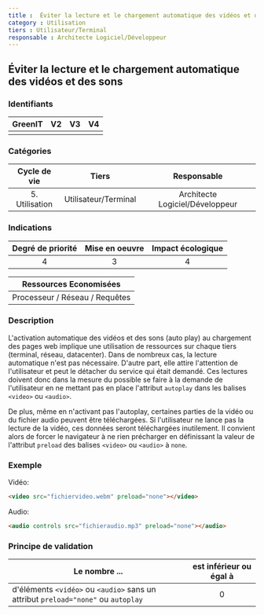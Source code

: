 ```yaml
---
title :  Éviter la lecture et le chargement automatique des vidéos et des sons
category : Utilisation
tiers : Utilisateur/Terminal
responsable : Architecte Logiciel/Développeur
---
```


## Éviter la lecture et le chargement automatique des vidéos et des sons

### Identifiants

| GreenIT |  V2  |  V3  |  V4  |
|:-------:|:----:|:----:|:----:|
|      |   |   |      |

### Catégories

| Cycle de vie |  Tiers  |  Responsable  |
|:---------:|:----:|:----:|
| 5. Utilisation | Utilisateur/Terminal | Architecte Logiciel/Développeur |

### Indications

| Degré de priorité |      Mise en oeuvre       |  Impact écologique    |
|:-------------------:|:-------------------------:|:---------------------:|
| 4 | 3 | 4 |

|Ressources Economisées                                      |
|:----------------------------------------------------------:|
|Processeur / Réseau / Requêtes    |

### Description

L'activation automatique des vidéos et des sons (auto play) au chargement des pages web implique une utilisation de ressources sur chaque tiers (terminal, réseau, datacenter).
Dans de nombreux cas, la lecture automatique n'est pas nécessaire.
D'autre part, elle attire l'attention de l'utilisateur et peut le détacher du service qui était demandé.
Ces lectures doivent donc dans la mesure du possible se faire à la demande de l'utilisateur en ne mettant pas en place l'attribut `autoplay` dans les balises `<video>` ou `<audio>`. 

De plus, même en n'activant pas l'autoplay, certaines parties de la vidéo ou du fichier audio peuvent être téléchargées. 
Si l'utilisateur ne lance pas la lecture de la vidéo, ces données seront téléchargées inutilement. 
Il convient alors de forcer le navigateur à ne rien précharger en définissant la valeur de l'attribut `preload` des balises `<video>` ou `<audio>` à `none`.

### Exemple

Vidéo:

```html
<video src="fichiervideo.webm" preload="none"></video>
```

Audio:

```html
<audio controls src="fichieraudio.mp3" preload="none"></audio>
```

### Principe de validation

| Le nombre ... |     est inférieur ou égal à   |  
|-------------------|:-------------------------:|
| d'éléments `<vidéo>` ou `<audio>` sans un attribut `preload="none"` ou `autoplay` | 0 |
